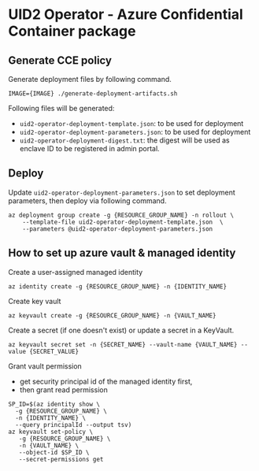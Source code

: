 # UID2 Operator - Azure Confidential Container package

## Generate CCE policy

Generate deployment files by following command.

```
IMAGE={IMAGE} ./generate-deployment-artifacts.sh
```
Following files will be generated:

* `uid2-operator-deployment-template.json`: to be used for deployment
* `uid2-operator-deployment-parameters.json`: to be used for deployment
* `uid2-operator-deployment-digest.txt`: the digest will be used as enclave ID to be registered in admin portal.

## Deploy
Update `uid2-operator-deployment-parameters.json` to set deployment parameters, then deploy via following command.

```
az deployment group create -g {RESOURCE_GROUP_NAME} -n rollout \
    --template-file uid2-operator-deployment-template.json  \
    --parameters @uid2-operator-deployment-parameters.json
```

## How to set up azure vault & managed identity
Create a user-assigned managed identity
```
az identity create -g {RESOURCE_GROUP_NAME} -n {IDENTITY_NAME}
```

Create key vault
```
az keyvault create -g {RESOURCE_GROUP_NAME} -n {VAULT_NAME}
```

Create a secret (if one doesn't exist) or update a secret in a KeyVault.
```
az keyvault secret set -n {SECRET_NAME} --vault-name {VAULT_NAME} --value {SECRET_VALUE}
```

Grant vault permission
 - get security principal id of the managed identity first,
 - then grant read permission
```
SP_ID=$(az identity show \
  -g {RESOURCE_GROUP_NAME} \
  -n {IDENTITY_NAME} \
  --query principalId --output tsv)
az keyvault set-policy \
   -g {RESOURCE_GROUP_NAME} \
   -n {VAULT_NAME} \
   --object-id $SP_ID \
   --secret-permissions get
```
